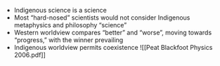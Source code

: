 
- Indigenous science is a science
- Most “hard-nosed” scientists would not consider Indigenous metaphysics and philosophy “science”
- Western worldview compares “better” and “worse”, moving towards “progress,” with the winner prevailing
- Indigenous worldview permits coexistence
![[Peat Blackfoot Physics 2006.pdf]]

